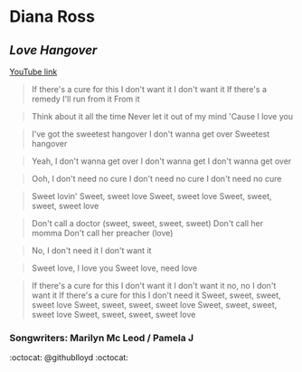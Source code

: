 # Diana Ross
## *Love Hangover*

[YouTube link](https://youtube.com/watch?v=yOzO_4NS8NI)

> If there's a cure for this
> I don't want it
> I don't want it
> If there's a remedy
> I'll run from it
> From it

> Think about it all the time
> Never let it out of my mind
> 'Cause I love you

> I've got the sweetest hangover
> I don't wanna get over
> Sweetest hangover

> Yeah, I don't wanna get over
> I don't wanna get
> I don't wanna get over

> Ooh, I don't need no cure
> I don't need no cure
> I don't need no cure

> Sweet lovin'
> Sweet, sweet love
> Sweet, sweet love
> Sweet, sweet, sweet, sweet love

> Don't call a doctor (sweet, sweet, sweet, sweet)
> Don't call her momma
> Don't call her preacher (love)

> No, I don't need it
> I don't want it

> Sweet love, I love you
> Sweet love, need love

> If there's a cure for this
> I don't want it
> I don't want it no, no
> I don't want it
> If there's a cure for this
I don't need it
> Sweet, sweet, sweet, sweet love
> Sweet, sweet, sweet, sweet love
> Sweet, sweet, sweet, sweet love
> Sweet, sweet, sweet, sweet love


### **Songwriters:** Marilyn Mc Leod / Pamela J

:octocat: @githublloyd :octocat: